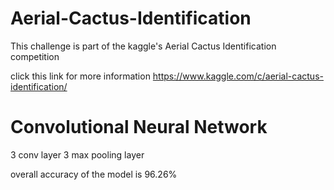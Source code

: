 # Aerial-Cactus-Identification

This challenge is part of the kaggle's Aerial Cactus Identification competition

click this link for more information
https://www.kaggle.com/c/aerial-cactus-identification/

# Convolutional Neural Network
3 conv layer
3 max pooling layer

 overall accuracy of the model is 96.26% 
